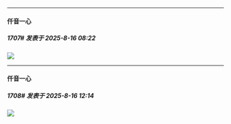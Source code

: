 ﻿
*****

####  仟音一心  
##### 1707#       发表于 2025-8-16 08:22

<img src="https://p.sda1.dev/26/396cc8c59a73d0df38e7ca97f060b31f/image.jpg" referrerpolicy="no-referrer">


*****

####  仟音一心  
##### 1708#       发表于 2025-8-16 12:14

<img src="https://p.sda1.dev/26/4541566b227a7d2bb2914ad7fb2310cd/image.jpg" referrerpolicy="no-referrer">

